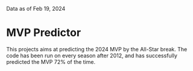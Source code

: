 Data as of Feb 19, 2024

# **MVP Predictor** 

This projects aims at predicting the 2024 MVP by the All-Star break. The code has been run on every season after 2012, and has successfully predicted the MVP 72% of the time. 
